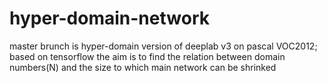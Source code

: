 # hyper-domain-network
  master brunch is hyper-domain version of deeplab v3 on pascal VOC2012; based on tensorflow
  the aim is to find the relation between domain numbers(N) and the size to which main network can be shrinked
